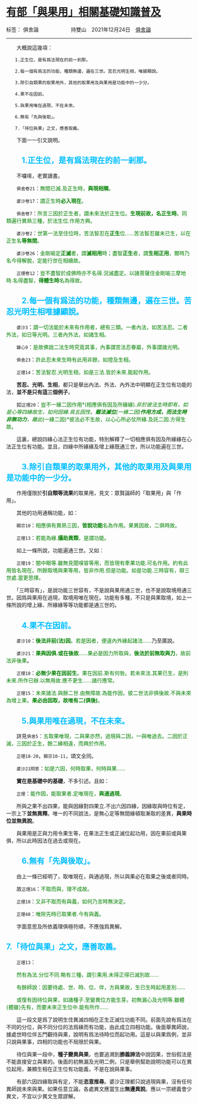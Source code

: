 ﻿# [有部「與果用」相關基礎知識普及][1]

标签： 俱舍論
　　　　　　持雙山　2021年12月24日　[俱舍論](https://mp.weixin.qq.com/s/dtrnkAo_uzlrY_xa_xbdaQ)

---

　　大概說這幾項：

    　　1.正生位，是有爲法現在的前一剎那。

    　　2.每一個有爲法的功能，種類無邊，遍在三世。苦忍光明生相，唯據顯說。

    　　3.除引自類果的取果用外，其他的取果用及與果用是功能中的一少分。

    　　4.果不在因前。

    　　5.與果用唯在過現，不在未來。

    　　6.無有「先與後取」。

    　　7.「待位與果」之文，應善取義。

　　下面一一引文說明。

## 　　<font color="#00BFFF">1.正生位，是有爲法現在的前一剎那。</font>

　　不囉嗦，老實讀書。

　　`俱舍卷21`：<font color="Green">無間已滅.及正生時，**與現相隣**。</font>

　　`婆沙卷17`：<font color="Green">謂正生時**必入現在**。</font>

　　`俱舍卷7`：<font color="Green">所言三因於正生者，謂未來法於正生位。**生現前故，名正生時**。同類遍行異熟三種，於法生位.作用方興。</font>

　　`婆沙卷2`：<font color="Green">世第一法至住位時，苦法智忍在**正生**位……苦法智忍雖未已生，以在正生名**等無間**。</font>

　　`婆沙卷26`：<font color="Green">金剛喻定**正滅**者，謂**滅相用**時；盡智**正生**者，謂**生相正用**，爾時乃名今得解脫，定能行世在相續故。</font>

　　`正理卷12`：<font color="Green">豈不盡智於成佛時亦不名得.況滅盡定。以諸菩薩住金剛喻三摩地時.名得盡智，**得體生時**名為得故。</font>

## 　　<font color="#00BFFF">2.每一個有爲法的功能，種類無邊，遍在三世。苦忍光明生相唯據顯說。</font>

　　`婆沙3`：<font color="Green">謂一切法能於未來有作用者，總有三類。一者內法，如苦法忍。二者外法，如日等光明。三者內外法，如諸生相。</font>

　　`雜心9`：<font color="Green">是故佛說二法生時究竟其事，內事謂苦法忍眷屬，外事謂諸光明。</font>

　　`俱舍23`：<font color="Green">許此忍未來生時有此用非餘，如燈及生相。</font>

　　`正理14`：<font color="Green">苦法智忍.光明生相，如是三法.皆於未來.能起作用。</font>

　　**苦忍、光明、生相**，都只是舉出內法、外法、內外法中明顯在正生位有功能的法，**並不是只有這三個例子**。

　　如`正理20`：<font color="Green">豈不一緣二因作用*(相應俱有因及所緣緣)*.非於彼法生時即有，如是心等四緣故生，如何因緣.具五因性。**雖法滅位**_(一緣二因)_**作用方成，而法生時非無功力**，離此*(一緣二因)*彼法必不生故，以心心所必仗所緣.及託二因.方得生故。</font>

　　這裏，總說四緣心法正生位有功能，特別解釋了一切相應俱有因及所緣緣在心法正生位有功能。並且，四緣中所緣緣及增上緣既通三世，所以功能遍在三世。

## 　　<font color="#00BFFF">3.除引自類果的取果用外，其他的取果用及與果用是功能中的一少分。</font>

　　作用僅限於**引自類等流果**的取果用，見文：眾賢論師的「取果用」與「作用」。

　　其他的功用通稱功能，如：

　　`顯宗10`：<font color="Green">相應俱有異熟三因，**皆說功能**名為作用。果異因故，二俱時故。</font>

　　`正理13`：<font color="Green">若能為緣.**攝助異類**，是謂功能。</font>

　　如上一條所說，功能遍通三世。又如：

　　`正理19`：<font color="Green">闇中眼等.雖無見聞嗅甞等用，而皆現有牽果功能.可名作用。約有此用皆名現在。所餘取境與果等用，皆非作用.但是功能。如是功能.三時容有，辯三世處.當更思擇。</font>

　　「三時容有」，是說功能三世容有，不是說與果用通三世，也不是說取境用通三世。因爲與果用在過現，取境用唯在現在。功能有多種，不只是與果取境，如上一條所說的增上緣、所緣緣等等功能都是通三世的。

## 　　<font color="#00BFFF">4.果不在因前。</font>

　　`婆沙10`：<font color="Green">**後法非前(法)因**。若是因者，便違內外緣起諸法……</font>乃至廣說。

　　`婆沙21`：<font color="Green">**果與因俱.或在後故**……果必是因力所取與，**後法於前無取與力**，故前法非後果</font>。

　　`正理18`：<font color="Green">**必無少果在因前生**。果在因前.斯有何咎。若未來法.其果已生，是則未來.所作已辦.以無用故.應不更生……諸行應常。</font>

　　`正理15`：<font color="Green">未來諸法.與餘二世.由無障故.為能作因，彼二世法非俱後故.不與未來為增上果。**果必由因取，故唯有二(俱後)**。</font>

## 　　<font color="#00BFFF">5.與果用唯在過現，不在未來。</font>

　　詳見`俱舍5`：<font color="Green">五取果唯現，二與果亦然，過現與二因，一與唯過去。二因於正滅，三因於正生，餘二緣相違，而興於作用。</font>

　　`正理18-20`，`顯宗10-11`，頌文全同。

　　`婆沙21問答`：<font color="Green">如是六因，何時取果，何時與果……</font>

　　**實在是基礎中的基礎**，不多引述。且如：

　　`正理`：<font color="Green">能作因，能取果者.定唯現在，**與通過現**。</font>

　　所與之果不出四果，能與因緣對四果立.不出六因四緣，因緣取與時位有定，一宗上下**並無異釋**。唯一的不同說法，是無心定等無間緣頓取漸取的差異，**與果時位並無異說**。

　　與果用是正與力用令果生等，在果法正生或正滅位起功用，因在果前或與果俱，所以此時因法在過去或現在。

## 　　<font color="#00BFFF">6.無有「先與後取」。</font>

　　由上一條已經明了，取唯現在，與通過現，所以與果必在取果之後或者同時。

　　故`正理16`：<font color="Green">不取而與，理不成故。</font>

　　`正理18`：<font color="Green">又非不取而有與義，如何乃言時無決定。</font>

　　`正理48`：<font color="Green">唯除先時已取果者.今有與義。</font>

　　字面意思及所依義理俱極符順，不應強爲異解。

## <font color="#00BFFF">7.「待位與果」之文，應善取義。</font>

　　`正理13`：

　　<font color="Green">然有為法.分位不同.略有三種，謂引果用.未得正得已滅別故……

　　有餘師說：因要待處、世、時、位、伴，方與果故，生已生時起用差別……

　　或復有因待位與果，如諸種子.至變異位方能生芽。初無漏心及光明等.雖體{體雖}先有，而要未來正生位中.能有所作……</font>

　　這一段文是爲了說明生住異滅四相在正生正滅位功能不同。前面先說有爲法在不同的分位，與不同分位的法爲緣而有功能，由此成立四相功能。後面舉異師說，據處世時位伴五門觀待與果，說明有爲法待時位而起功用。這是以與果爲例，並非只說與果事，四相的功能也不局限於與果。

　　待位與果一段中，**種子變異與果**，也要追溯到**勝義諦法**中說因果，世俗假法是不能直接安立與果的。後面的初無漏及光明二例，只是舉例幫助說明功能可以在異位起用，兼顯生相在正生位有功能義，不是在說與果事。

　　有部六因四緣取與有定，不能**恣意推尋**。婆沙正理都只說過現與果，沒有任何異師說未來與果。如果任意立論，各處異文應當生出**無邊異說**。應以一宗總義會少異文，不宜以少異文生眾謬解。

  [1]:https://mp.weixin.qq.com/s/G1hRvwSaCPIZS180EoAiBA


